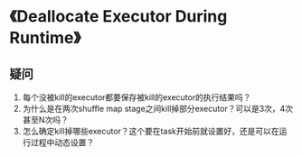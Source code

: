 # 《Deallocate Executor During Runtime》

## 疑问
1. 每个没被kill的executor都要保存被kill的executor的执行结果吗？
2. 为什么是在两次shuffle map stage之间kill掉部分executor？可以是3次，4次甚至N次吗？
3. 怎么确定kill掉哪些executor？这个要在task开始前就设置好，还是可以在运行过程中动态设置？
